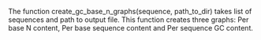 The function create_gc_base_n_graphs(sequence, path_to_dir) takes list of sequences and path to output file.
This function creates three graphs: Per base N content, Per base sequence content and Per sequence GC content.
